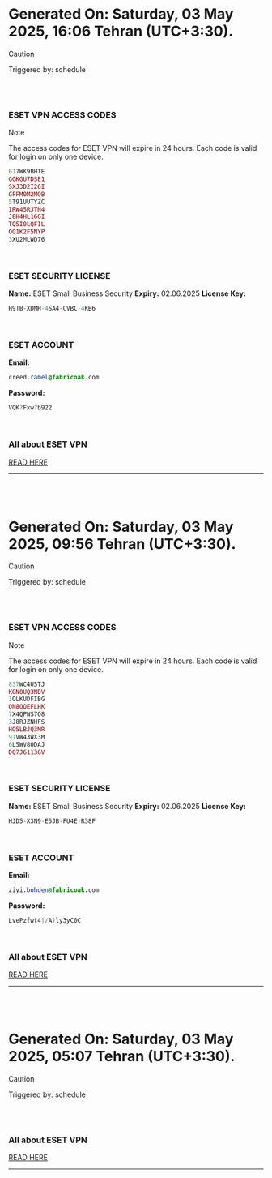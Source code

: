 # Generated On: Saturday, 03 May 2025, 16:06 Tehran (UTC+3:30).

> [!CAUTION]
> Triggered by: schedule

<br><br>

### ESET VPN ACCESS CODES

> [!NOTE]
> The access codes for ESET VPN will expire in 24 hours.
> Each code is valid for login on only one device.

```ruby
6J7WK9BHTE
GGKGU7DSE1
SXJ3D2I26I
GFFM0M2MOB
5T91UUTYZC
IRW45RJTN4
J8H4HL16GI
TQ5I0LQFIL
OO1K2F5NYP
3XU2MLWD76
```

<br>

### ESET SECURITY LICENSE

**Name:** ESET Small Business Security
**Expiry:** 02.06.2025
**License Key:**

```POV-Ray SDL
H9TB-XDMH-4SA4-CVBC-4KB6
```

<br>

### ESET ACCOUNT

**Email:**

```CSS
creed.ramel@fabricoak.com
```

**Password:**

```POV-Ray SDL
VQK?Fxw?b922
```

<br>

### All about ESET VPN

[READ HERE](https://t.me/F_NiREvil/2113)

---

<br><br>

# Generated On: Saturday, 03 May 2025, 09:56 Tehran (UTC+3:30).

> [!CAUTION]
> Triggered by: schedule

<br><br>

### ESET VPN ACCESS CODES

> [!NOTE]
> The access codes for ESET VPN will expire in 24 hours.
> Each code is valid for login on only one device.

```ruby
837WC4U5TJ
KGN0UQ3NDV
1OLKUDFIBG
QN8QQEFLHK
7X4QPWS7O8
3J8RJZNHFS
HO5LBJQ3MR
91VW43WX3M
6L5WV80DAJ
DQ7J6113GV
```

<br>

### ESET SECURITY LICENSE

**Name:** ESET Small Business Security
**Expiry:** 02.06.2025
**License Key:**

```POV-Ray SDL
HJD5-X3N9-E5JB-FU4E-R38F
```

<br>

### ESET ACCOUNT

**Email:**

```CSS
ziyi.bohden@fabricoak.com
```

**Password:**

```POV-Ray SDL
LvePzfwt4|/A)ly3yC0C
```

<br>

### All about ESET VPN

[READ HERE](https://t.me/F_NiREvil/2113)

---

<br><br>

# Generated On: Saturday, 03 May 2025, 05:07 Tehran (UTC+3:30).

> [!CAUTION]
> Triggered by: schedule

<br><br>

### All about ESET VPN

[READ HERE](https://t.me/F_NiREvil/2113)

---

<br><br>

